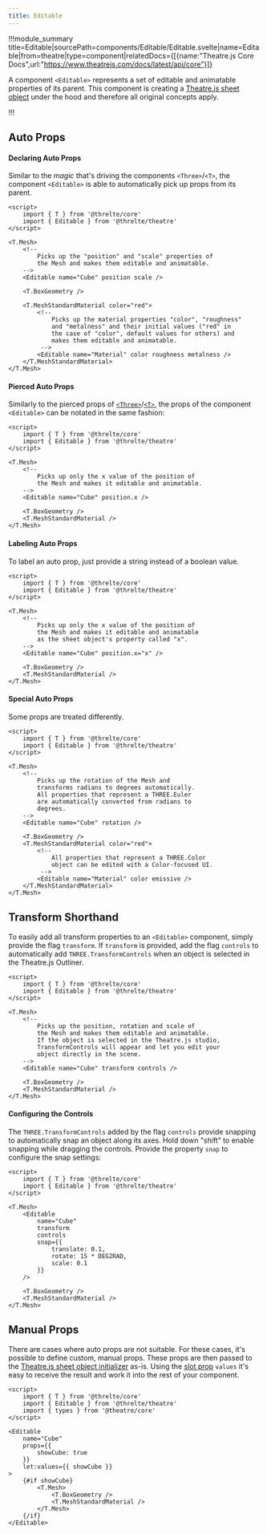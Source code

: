 ```yaml
---
title: Editable
---
```


!!!module_summary title=Editable|sourcePath=components/Editable/Editable.svelte|name=Editable|from=theatre|type=component|relatedDocs={[{name:"Theatre.js Core Docs",url:"https://www.theatrejs.com/docs/latest/api/core"}]}

A component `<Editable>` represents a set of editable and animatable properties of its parent. This component is creating a [Theatre.js sheet object](https://www.theatrejs.com/docs/latest/manual/objects) under the hood and therefore all original concepts apply.

!!!

## Auto Props

#### Declaring Auto Props

Similar to the _magic_ that's driving the components `<Three>`/`<T>`, the component `<Editable>` is able to automatically pick up props from its parent.

```svelte
<script>
	import { T } from '@threlte/core'
	import { Editable } from '@threlte/theatre'
</script>

<T.Mesh>
	<!--
		Picks up the "position" and "scale" properties of
		the Mesh and makes them editable and animatable.
	-->
	<Editable name="Cube" position scale />

	<T.BoxGeometry />

	<T.MeshStandardMaterial color="red">
		<!--
			Picks up the material properties "color", "roughness"
			and "metalness" and their initial values ("red" in
			the case of "color", default values for others) and
			makes them editable and animatable.
		 -->
		<Editable name="Material" color roughness metalness />
	</T.MeshStandardMaterial>
</T.Mesh>
```

#### Pierced Auto Props

Similarly to the pierced props of [`<Three>`](/core/three)/[`<T>`](/core/t), the props of the component `<Editable>` can be notated in the same fashion:

```svelte
<script>
	import { T } from '@threlte/core'
	import { Editable } from '@threlte/theatre'
</script>

<T.Mesh>
	<!--
		Picks up only the x value of the position of
		the Mesh and makes it editable and animatable.
	-->
	<Editable name="Cube" position.x />

	<T.BoxGeometry />
	<T.MeshStandardMaterial />
</T.Mesh>
```

#### Labeling Auto Props

To label an auto prop, just provide a string instead of a boolean value.

```svelte
<script>
	import { T } from '@threlte/core'
	import { Editable } from '@threlte/theatre'
</script>

<T.Mesh>
	<!--
		Picks up only the x value of the position of
		the Mesh and makes it editable and animatable
		as the sheet object's property called "x".
	-->
	<Editable name="Cube" position.x="x" />

	<T.BoxGeometry />
	<T.MeshStandardMaterial />
</T.Mesh>
```

#### Special Auto Props

Some props are treated differently.

```svelte
<script>
	import { T } from '@threlte/core'
	import { Editable } from '@threlte/theatre'
</script>

<T.Mesh>
	<!--
		Picks up the rotation of the Mesh and
		transforms radians to degrees automatically.
		All properties that represent a THREE.Euler
		are automatically converted from radians to
		degrees.
	-->
	<Editable name="Cube" rotation />

	<T.BoxGeometry />
	<T.MeshStandardMaterial color="red">
		<!--
			All properties that represent a THREE.Color
			object can be edited with a Color-focused UI.
		 -->
		<Editable name="Material" color emissive />
	</T.MeshStandardMaterial>
</T.Mesh>
```

## Transform Shorthand

To easily add all transform properties to an `<Editable>` component, simply provide the flag `transform`. If `transform` is provided, add the flag `controls` to automatically add `THREE.TransformControls` when an object is selected in the Theatre.js Outliner.

```svelte
<script>
	import { T } from '@threlte/core'
	import { Editable } from '@threlte/theatre'
</script>

<T.Mesh>
	<!--
		Picks up the position, rotation and scale of
		the Mesh and makes them editable and animatable.
		If the object is selected in the Theatre.js studio,
		TransformControls will appear and let you edit your
		object directly in the scene.
	-->
	<Editable name="Cube" transform controls />

	<T.BoxGeometry />
	<T.MeshStandardMaterial />
</T.Mesh>
```

#### Configuring the Controls

The `THREE.TransformControls` added by the flag `controls` provide snapping to automatically snap an object along its axes. Hold down "shift" to enable snapping while dragging the controls. Provide the property `snap` to configure the snap settings:

```svelte
<script>
	import { T } from '@threlte/core'
	import { Editable } from '@threlte/theatre'
</script>

<T.Mesh>
	<Editable
		name="Cube"
		transform
		controls
		snap={{
			translate: 0.1,
			rotate: 15 * DEG2RAD,
			scale: 0.1
		}}
	/>

	<T.BoxGeometry />
	<T.MeshStandardMaterial />
</T.Mesh>
```

## Manual Props

There are cases where auto props are not suitable. For these cases, it's possible to define custom, manual props. These props are then passed to the [Theatre.js sheet object initializer](https://www.theatrejs.com/docs/latest/manual/objects#creating-sheet-objects) as-is. Using the [slot prop](https://svelte.dev/tutorial/slot-props) `values` it's easy to receive the result and work it into the rest of your component.

```svelte
<script>
	import { T } from '@threlte/core'
	import { Editable } from '@threlte/theatre'
	import { types } from '@theatre/core'
</script>

<Editable
	name="Cube"
	props={{
		showCube: true
	}}
	let:values={{ showCube }}
>
	{#if showCube}
		<T.Mesh>
			<T.BoxGeometry />
			<T.MeshStandardMaterial />
		</T.Mesh>
	{/if}
</Editable>
```
